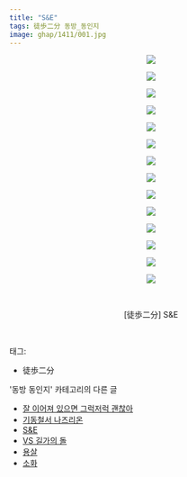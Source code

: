 ```yaml
---
title: "S&E"
tags: 徒歩二分 동방_동인지
image: ghap/1411/001.jpg
---
```

<div class="article">
<p style="text-align: center; clear: none; float: none;"><img src="{{ site.nasurl }}/ghap/1411/001.jpg"/></p>
<p style="text-align: center; clear: none; float: none;"><img src="{{ site.nasurl }}/ghap/1411/002.jpg"/></p>
<p style="text-align: center; clear: none; float: none;"><img src="{{ site.nasurl }}/ghap/1411/003.jpg"/></p>
<p style="text-align: center; clear: none; float: none;"><img src="{{ site.nasurl }}/ghap/1411/004.jpg"/></p>
<p style="text-align: center; clear: none; float: none;"><img src="{{ site.nasurl }}/ghap/1411/005.jpg"/></p>
<p style="text-align: center; clear: none; float: none;"><img src="{{ site.nasurl }}/ghap/1411/006.jpg"/></p>
<p style="text-align: center; clear: none; float: none;"><img src="{{ site.nasurl }}/ghap/1411/007.jpg"/></p>
<p style="text-align: center; clear: none; float: none;"><img src="{{ site.nasurl }}/ghap/1411/008.jpg"/></p>
<p style="text-align: center; clear: none; float: none;"><img src="{{ site.nasurl }}/ghap/1411/009.jpg"/></p>
<p style="text-align: center; clear: none; float: none;"><img src="{{ site.nasurl }}/ghap/1411/010.jpg"/></p>
<p style="text-align: center; clear: none; float: none;"><img src="{{ site.nasurl }}/ghap/1411/011.jpg"/></p>
<p style="text-align: center; clear: none; float: none;"><img src="{{ site.nasurl }}/ghap/1411/012.jpg"/></p>
<p style="text-align: center; clear: none; float: none;"><img src="{{ site.nasurl }}/ghap/1411/013.jpg"/></p>
<p style="text-align: center; clear: none; float: none;"><img src="{{ site.nasurl }}/ghap/1411/014.jpg"/></p>
<p style="text-align: center; clear: none; float: none;"><br/></p>
<p style="text-align: center; clear: none; float: none;">[徒歩二分] S&amp;E</p>
<p><br/></p>
</div><div class="tagTrail">
<p>태그: </p>
<ul>
<li>徒歩二分</li>
</ul>
</div><div class="another">
<p>'동방 동인지' 카테고리의 다른 글</p>
<ul>
<li><a href="/2016-08-08-ghap_1413">잘 이어져 있으면 그럭저럭 괜찮아</a></li>
<li><a href="/2016-08-08-ghap_1412">기동철서 나즈리온</a></li>
<li><a href="/2016-08-08-ghap_1411">S&amp;E</a></li>
<li><a href="/2016-08-08-ghap_1410">VS 길가의 돌</a></li>
<li><a href="/2016-08-08-ghap_1409">용살</a></li>
<li><a href="/2016-08-08-ghap_1408">소화</a></li>
</ul>
</div><div class="cb_module cb_fluid">
<div class="cb_wrt cb_profile">
</div><!-- commentList close -->
</div>
<br/>
<p id="refer"></p>
<br/>
